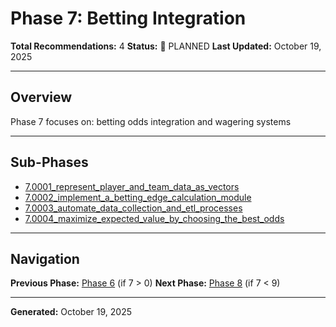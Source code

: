 # Phase 7: Betting Integration

**Total Recommendations:** 4
**Status:** 🔵 PLANNED
**Last Updated:** October 19, 2025

---

## Overview

Phase 7 focuses on: betting odds integration and wagering systems

---

## Sub-Phases

- [7.0001_represent_player_and_team_data_as_vectors](7.0001_represent_player_and_team_data_as_vectors/README.md)
- [7.0002_implement_a_betting_edge_calculation_module](7.0002_implement_a_betting_edge_calculation_module/README.md)
- [7.0003_automate_data_collection_and_etl_processes](7.0003_automate_data_collection_and_etl_processes/README.md)
- [7.0004_maximize_expected_value_by_choosing_the_best_odds](7.0004_maximize_expected_value_by_choosing_the_best_odds/README.md)


---

## Navigation

**Previous Phase:** [Phase 6](../phase_6/PHASE_6_INDEX.md) (if 7 > 0)
**Next Phase:** [Phase 8](../phase_8/PHASE_8_INDEX.md) (if 7 < 9)

---

**Generated:** October 19, 2025
